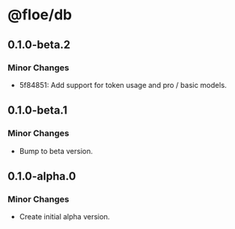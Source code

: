 # @floe/db

## 0.1.0-beta.2

### Minor Changes

- 5f84851: Add support for token usage and pro / basic models.

## 0.1.0-beta.1

### Minor Changes

- Bump to beta version.

## 0.1.0-alpha.0

### Minor Changes

- Create initial alpha version.
